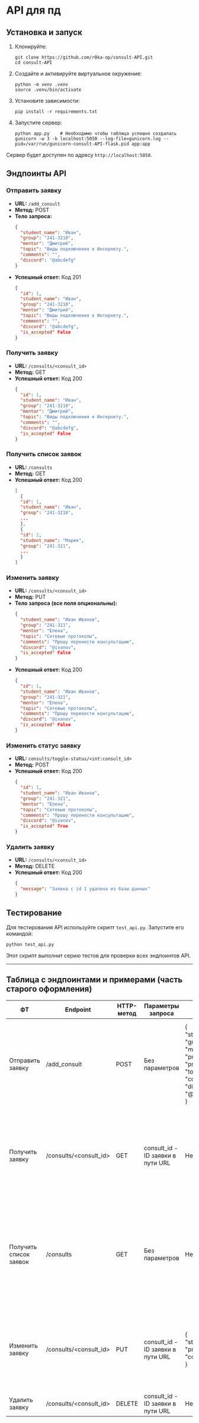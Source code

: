 
# API  для пд


## Установка и запуск

1. Клонируйте:
   ```
   git clone https://github.com/r0ka-op/consult-API.git
   cd consult-API
   ```

2. Создайте и активируйте виртуальное окружение:
   ```
   python -m venv .venv
   source .venv/bin/activate
   ```

3. Установите зависимости:
   ```
   pip install -r requirements.txt
   ```

4. Запустите сервер:
   ```
   python app.py    # Необходимо чтобы таблица успешно создалась
   gunicorn -w 3 -b localhost:5050 --log-file=gunicorn.log --pid=/var/run/gunicorn-consult-API-flask.pid app:app
   ```

Сервер будет доступен по адресу `http://localhost:5050`.

## Эндпоинты API

### Отправить заявку

- **URL:** `/add_consult`
- **Метод:** POST
- **Тело запроса:**
  ```json
  {
    "student_name": "Иван",
    "group": "241-3210",
    "mentor": "Дмитрий",
    "topic": "Виды подключения к Интернету.",
    "comments": "",
    "discord": "@abcdefg"
  }
  ```
- **Успешный ответ:** Код 201
  ```json
  {
    "id": 1,
    "student_name": "Иван",
    "group": "241-3210",
    "mentor": "Дмитрий",
    "topic": "Виды подключения к Интернету.",
    "comments": "",
    "discord": "@abcdefg",
    "is_accepted" False
  }
  ```

### Получить заявку

- **URL:** `/consults/<consult_id>`
- **Метод:** GET
- **Успешный ответ:** Код 200
  ```json
  {
    "id": 1,
    "student_name": "Иван",
    "group": "241-3210",
    "mentor": "Дмитрий",
    "topic": "Виды подключения к Интернету.",
    "comments": "",
    "discord": "@abcdefg",
    "is_accepted" False
  }
  ```

### Получить список заявок

- **URL:** `/consults`
- **Метод:** GET
- **Успешный ответ:** Код 200
  ```json
  [
    {
    "id": 1,
    "student_name": "Иван",
    "group": "241-3210",
    ...
    },
    {
    "id": 2,
    "student_name": "Мария",
    "group": "241-321",
    ...
    }
  ]
  ```

### Изменить заявку

- **URL:** `/consults/<consult_id>`
- **Метод:** PUT
- **Тело запроса (все поля опциональны):**
  ```json
  {
    "student_name": "Иван Иванов",
    "group": "241-321",
    "mentor": "Елена",
    "topic": "Сетевые протоколы",
    "comments": "Прошу перенести консультацию",
    "discord": "@ivanov",
    "is_accepted" False
  }
  ```
- **Успешный ответ:** Код 200
  ```json
  {
    "id": 1,
    "student_name": "Иван Иванов",
    "group": "241-321",
    "mentor": "Елена",
    "topic": "Сетевые протоколы",
    "comments": "Прошу перенести консультацию",
    "discord": "@ivanov",
    "is_accepted" False
  }
  ```

### Изменить статус заявку

- **URL:** `consults/toggle-status/<int:consult_id>`
- **Метод:** POST
- **Успешный ответ:** Код 200
  ```json
  {
    "id": 1,
    "student_name": "Иван Иванов",
    "group": "241-321",
    "mentor": "Елена",
    "topic": "Сетевые протоколы",
    "comments": "Прошу перенести консультацию",
    "discord": "@ivanov",
    "is_accepted" True
  }
  ```

### Удалить заявку

- **URL:** `/consults/<consult_id>`
- **Метод:** DELETE
- **Успешный ответ:** Код 200
  ```json
  {
    "message": "Заявка с id 1 удалена из базы данных"
  }
  ```

## Тестирование

Для тестирования API используйте скрипт `test_api.py`. Запустите его командой:

```
python test_api.py
```

Этот скрипт выполнит серию тестов для проверки всех эндпоинтов API.

***


## Таблица с эндпоинтами и примерами (часть старого оформления)


| **ФТ**                 | **Endpoint**           | **HTTP-метод** | **Параметры запроса**             | **Пример тела запроса**                                                                                                                                                                                                                             | **Пример тела ответа**                                                                                                                                                                                                                                                                                        |
| ---------------------- | ---------------------- | -------------- | --------------------------------- | --------------------------------------------------------------------------------------------------------------------------------------------------------------------------------------------------------------------------------------------------- | ------------------------------------------------------------------------------------------------------------------------------------------------------------------------------------------------------------------------------------------------------------------------------------------------------------- |
| Отправить заявку       | /add_consult           | POST           | Без параметров                    | {<br> "student_name": "Иван",<br> "group": "241-3210",<br> "mentor": "Дмитрий",<br> "preferred_date": "2024-09-30",<br> "preferred_time": "16:00",<br> "topic": "Виды подключения к Интернету.",<br> "comments": "",<br> "discord": "@abcdefg111111111111111111111111111111111111"<br>} | {<br> "id": 1,<br> "student_name": "Иван",<br> "group": "241-3210",<br> "mentor": "Дмитрий",<br> "preferred_date": "2024-09-30",<br> "preferred_time": "16:00:00",<br> "topic": "Виды подключения к Интернету.",<br> "comments": "",<br> "discord": "@abcdefg111111111111111111111111111111111111"<br>}                                           |
| Получить заявку        | /consults/<consult_id> | GET            | consult_id - ID заявки в пути URL | Нет тела запроса                                                                                                                                                                                                                                    | {<br> "id": 1,<br> "student_name": "Иван",<br> "group": "241-3210",<br> "mentor": "Дмитрий",<br> "preferred_date": "2024-09-30",<br> "preferred_time": "16:00:00",<br> "topic": "Виды подключения к Интернету.",<br> "comments": "",<br> "discord": "@abcdefg111111111111111111111111111111111111"<br>}                                           |
| Получить список заявок | /consults              | GET            | Без параметров                    | Нет тела запроса                                                                                                                                                                                                                                    | [<br> {<br> "id": 1,<br> "student_name": "Иван",<br> "group": "241-3210",<br> ...<br> },<br> {<br> "id": 2,<br> "student_name": "Мария",<br> "group": "241-321",<br> ...<br> }<br>]                                                                                                                          |
| Изменить заявку        | /consults/<consult_id> | PUT            | consult_id - ID заявки в пути URL | {<br> "student_name": "Иван Иванов",<br> "preferred_time": "17:00",<br> "comments": "Прошу перенести время консультации."<br>}                                                                                                                      | {<br> "id": 1,<br> "student_name": "Иван Иванов",<br> "group": "241-3210",<br> "mentor": "Дмитрий",<br> "preferred_date": "2024-09-30",<br> "preferred_time": "17:00:00",<br> "topic": "Виды подключения к Интернету.",<br> "comments": "Прошу перенести время консультации.",<br> "discord": "@abcdefg"<br>} |
| Удалить заявку         | /consults/<consult_id> | DELETE         | consult_id - ID заявки в пути URL | Нет тела запроса                                                                                                                                                                                                                                    | {<br> "message": "Заявка с id 1 удалена из базы данных"<br>}                                                                                                                                                                                                                                                  |


